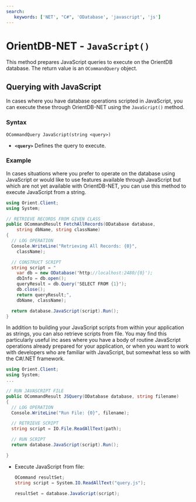 ```yaml
---
search:
   keywords: ['NET', "C#", 'ODatabase', 'javascript', 'js']
---
```


# OrientDB-NET - `JavaScript()`

This method prepares JavaScript queries to execute on the OrientDB database.  The return value is an `OCommandQuery` object.

## Querying with JavaScript

In cases where you have database operations scripted in JavaScript, you can execute these through OrientDB-NET using the `JavaScript()` method.

### Syntax

```
OCommandQuery JavaScript(string <query>)
```

- **`<query>`** Defines the query to execute.

### Example

In cases situations where you prefer to operate on the database using JavaScript or would like to use features available through JavaScript but which are not yet available with OrientDB-NET, you can use this method to execute JavaScript from a string.

```csharp
using Orient.Client;
using System;

// RETRIEVE RECORDS FROM GIVEN CLASS
public OCommandResult FetchAllRecords(ODatabase database,
    string dbName, string className)
{
  // LOG OPERATION
  Console.WriteLine("Retrieving All Records: {0}",
    className);

  // CONSTRUCT SCRIPT
  string script = "
    var db = new ODatabase('http://localhost:2480/{0}');
    dbInfo = db.open();
    queryResult = db.Query('SELECT FROM {1}');
    db.close();
    return queryResult;",
    dbName, className);

  return database.JavaScript(script).Run();
}
```

In addition to building your JavaScript scripts from within your application as strings, you can also retrieve scripts from file.  You may find this particularly useful inc ases where you have a body of routine JavaScript operations already prepared for your application, or when you want to work with developers who are familiar with JavaScript, but somewhat less so with the C#/.NET framework.

```csharp
using Orient.Client;
using System;
...

// RUN JAVASCRIPT FILE
public OCommandResult JSQuery(ODatabase database, string filename)
{
  // LOG OPERATION
  Console.WriteLine("Run File: {0}", filename);

  // RETRIEVE SCRIPT
  string script = IO.File.ReadAllText(path);

  // RUN SCRIPT
  return database.JavaScript(script).Run();

}
```
- Execute JavaScript from file:

  ```csharp
  OCommand resultSet;
  string script = System.IO.ReadAllText("query.js");

  resultSet = database.JavaScript(script);
```
